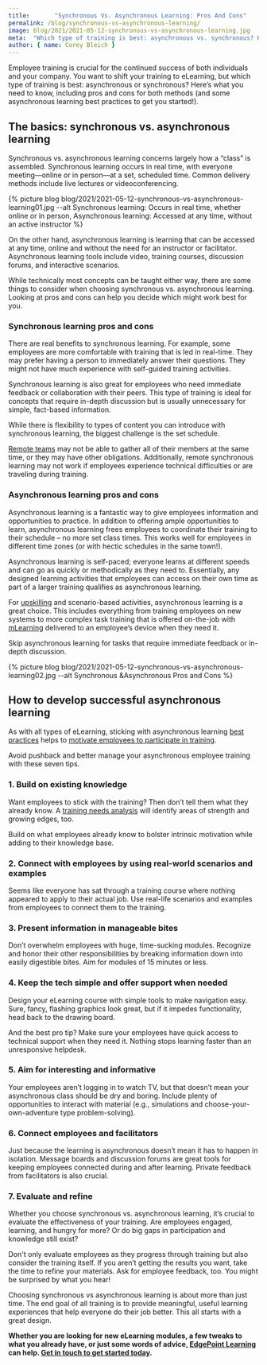 ```yaml
---
title:       "Synchronous Vs. Asynchronous Learning: Pros And Cons"
permalink: /blog/synchronous-vs-asynchronous-learning/
image: blog/2021/2021-05-12-synchronous-vs-asynchronous-learning.jpg
meta:  "Which type of training is best: asynchronous vs. synchronous? Here’s what you need to know, including pros and cons for both methods."
author: { name: Corey Bleich }
---
```


Employee training is crucial for the continued success of both individuals and your company. You want to shift your training to eLearning, but which type of training is best: asynchronous or synchronous? Here’s what you need to know, including pros and cons for both methods (and some asynchronous learning best practices to get you started!).

## The basics: synchronous vs. asynchronous learning  

Synchronous vs. asynchronous learning concerns largely how a “class” is assembled. Synchronous learning occurs in real time, with everyone meeting—online or in person—at a set, scheduled time. Common delivery methods include live lectures or videoconferencing.



{% picture blog blog/2021/2021-05-12-synchronous-vs-asynchronous-learning01.jpg --alt Synchronous learning: Occurs in real time, whether online or in person, Asynchronous learning: Accessed at any time, without an active instructor %}




On the other hand, asynchronous learning is learning that can be accessed at any time, online and without the need for an instructor or facilitator. Asynchronous learning tools include video, training courses, discussion forums, and interactive scenarios.

While technically most concepts can be taught either way, there are some things to consider when choosing synchronous vs. asynchronous learning. Looking at pros and cons can help you decide which might work best for you.

### Synchronous learning pros and cons

There are real benefits to synchronous learning. For example, some employees are more comfortable with training that is led in real-time. They may prefer having a person to immediately answer their questions. They might not have much experience with self-guided training activities.

Synchronous learning is also great for employees who need immediate feedback or collaboration with their peers. This type of training is ideal for concepts that require in-depth discussion but is usually unnecessary for simple, fact-based information.

While there is flexibility to types of content you can introduce with synchronous learning, the biggest challenge is the set schedule.

[Remote teams](/blog/managing-remote-teams/) may not be able to gather all of their members at the same time, or they may have other obligations. Additionally, remote synchronous learning may not work if employees experience technical difficulties or are traveling during training.

### Asynchronous learning pros and cons

Asynchronous learning is a fantastic way to give employees information and opportunities to practice. In addition to offering ample opportunities to learn, asynchronous learning frees employees to coordinate their training to their schedule – no more set class times. This works well for employees in different time zones (or with hectic schedules in the same town!).

Asynchronous learning is self-paced; everyone learns at different speeds and can go as quickly or methodically as they need to. Essentially, any designed learning activities that employees can access on their own time as part of a larger training qualifies as asynchronous learning.

For [upskilling](/blog/upskill-employees/) and scenario-based activities, asynchronous learning is a great choice. This includes everything from training employees on new systems to more complex task training that is offered on-the-job with [mLearning](/blog/what-is-mlearning/) delivered to an employee’s device when they need it.

Skip asynchronous learning for tasks that require immediate feedback or in-depth discussion.

{% picture blog blog/2021/2021-05-12-synchronous-vs-asynchronous-learning02.jpg --alt Synchronous &Asynchronous Pros and Cons %}

 
## How to develop successful asynchronous learning

As with all types of eLearning, sticking with asynchronous learning [best practices](/blog/best-practices-for-training-remote-employees/) helps to [motivate employees to participate in training](/blog/how-to-motivate-employees/).

Avoid pushback and better manage your asynchronous employee training with these seven tips.

### 1. Build on existing knowledge

Want employees to stick with the training? Then don’t tell them what they already know.  A [training needs analysis](/blog/how-to-identify-training-needs-of-employees/) will identify areas of strength and growing edges, too.

Build on what employees already know to bolster intrinsic motivation while adding to their knowledge base.

### 2. Connect with employees by using real-world scenarios and examples

Seems like everyone has sat through a training course where nothing appeared to apply to their actual job. Use real-life scenarios and examples from employees to connect them to the training.

### 3. Present information in manageable bites

Don’t overwhelm employees with huge, time-sucking modules. Recognize and honor their other responsibilities by breaking information down into easily digestible bites. Aim for modules of 15 minutes or less.

### 4. Keep the tech simple and offer support when needed

Design your eLearning course with simple tools to make navigation easy. Sure, fancy, flashing graphics look great, but if it impedes functionality, head back to the drawing board.

And the best pro tip? Make sure your employees have quick access to technical support when they need it. Nothing stops learning faster than an unresponsive helpdesk.

### 5. Aim for interesting and informative

Your employees aren’t logging in to watch TV, but that doesn’t mean your asynchronous class should be dry and boring. Include plenty of opportunities to interact with material (e.g., simulations and choose-your-own-adventure type problem-solving).

### 6. Connect employees and facilitators

Just because the learning is asynchronous doesn’t mean it has to happen in isolation. Message boards and discussion forums are great tools for keeping employees connected during and after learning. Private feedback from facilitators is also crucial.

### 7. Evaluate and refine

Whether you choose synchronous vs. asynchronous learning, it’s crucial to evaluate the effectiveness of your training. Are employees engaged, learning, and hungry for more? Or do big gaps in participation and knowledge still exist?

Don't only evaluate employees as they progress through training but also consider the training itself. If you aren’t getting the results you want, take the time to refine your materials. Ask for employee feedback, too. You might be surprised by what you hear!

Choosing synchronous vs asynchronous learning is about more than just time. The end goal of all training is to provide meaningful, useful learning experiences that help everyone do their job better. This all starts with a great design.

**Whether you are looking for new eLearning modules, a few tweaks to what you already have, or just some words of advice, [EdgePoint Learning](https://www.edgepointlearning.com/) can help. [Get in touch to get started today](/contact/).**
